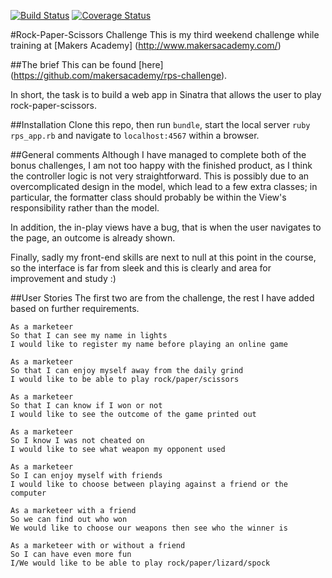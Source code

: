 [![Build Status](https://api.travis-ci.org/andreamazza89/rps-challenge.svg?branch=master)](https://travis-ci.org/andreamazza89/rps-challenge.svg?branch=master)
[![Coverage Status](https://coveralls.io/repos/github/andreamazza89/rps-challenge/badge.svg?branch=master)](https://coveralls.io/github/andreamazza89/rps-challenge?branch=master)

#Rock-Paper-Scissors Challenge
This is my third weekend challenge while training at [Makers Academy] (http://www.makersacademy.com/)

##The brief
This can be found [here] (https://github.com/makersacademy/rps-challenge).

In short, the task is to build a web app in Sinatra that allows the user to play rock-paper-scissors.

##Installation
Clone this repo, then run `bundle`, start the local server `ruby rps_app.rb` and navigate to `localhost:4567` within a browser.

##General comments
Although I have managed to complete both of the bonus challenges, I am not too happy with the finished product, as I think the controller logic is not very straightforward. This is possibly due to an overcomplicated design in the model, which lead to a few extra classes; in particular, the formatter class should probably be within the View's responsibility rather than the model. 

In addition, the in-play views have a bug, that is when the user navigates to the page, an outcome is already shown.

Finally, sadly my front-end skills are next to null at this point in the course, so the interface is far from sleek and this is clearly and area for improvement and study :)

##User Stories
The first two are from the challenge, the rest I have added based on further requirements.

```
As a marketeer
So that I can see my name in lights
I would like to register my name before playing an online game

As a marketeer
So that I can enjoy myself away from the daily grind
I would like to be able to play rock/paper/scissors

As a marketeer
So that I can know if I won or not
I would like to see the outcome of the game printed out

As a marketeer
So I know I was not cheated on
I would like to see what weapon my opponent used

As a marketeer
So I can enjoy myself with friends
I would like to choose between playing against a friend or the computer

As a marketeer with a friend
So we can find out who won
We would like to choose our weapons then see who the winner is

As a marketeer with or without a friend
So I can have even more fun
I/We would like to be able to play rock/paper/lizard/spock
```
